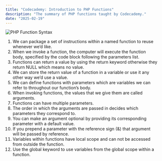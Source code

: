 ```yaml
---
title: "Codecademy: Introduction to PHP Functions"
description: "The summary of PHP functions taught by Codecademy."
date: "2025-02-19"
---
```


![PHP Function Syntax](/codecademy-php-functions.png)

1. We can package a set of instructions within a named function to reuse whenever we’d like.
2. When we invoke a function, the computer will execute the function body, specified by the code block following the parameters list.
3. Functions can return a value by using the return keyword otherwise they return NULL which means no value.
4. We can store the return value of a function in a variable or use it any other way we’d use a value.
5. We can define functions with parameters which are variables we can refer to throughout our function’s body.
6. When invoking functions, the values that we give them are called arguments.
7. Functions can have multiple parameters.
8. The order in which the arguments are passed in decides which parameters they correspond to.
9. You can make an argument optional by providing its corresponding parameter with a default value.
10. If you prepend a parameter with the reference sign (&) that argument will be passed by reference.
11. Variables within functions have local scope and can not be accessed from outside the function.
12. Use the global keyword to use variables from the global scope within a function.